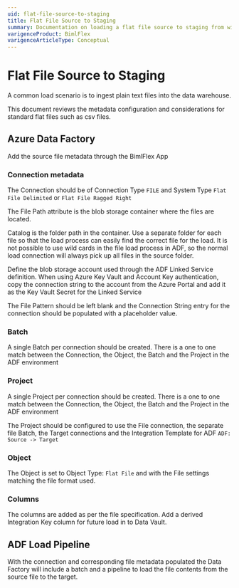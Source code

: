 ```yaml
---
uid: flat-file-source-to-staging
title: Flat File Source to Staging
summary: Documentation on loading a flat file source to staging from within BimlFlex
varigenceProduct: BimlFlex
varigenceArticleType: Conceptual
---
```

# Flat File Source to Staging

A common load scenario is to ingest plain text files into the data warehouse.

This document reviews the metadata configuration and considerations for standard flat files such as csv files. 

<!--
The different integration engines handle the file loads slightly differently so the document is separated into loading files through SQL Server Integration Services (SSIS) and Azure Data Factory (ADF)

## SQL Server Integration Services

TODO
-->

## Azure Data Factory

Add the source file metadata through the BimlFlex App

### Connection metadata

The Connection should be of Connection Type `FILE` and System Type `Flat File Delimited` or `Flat File Ragged Right`

The File Path attribute is the blob storage container where the files are located.

Catalog is the folder path in the container. Use a separate folder for each file so that the load process can easily find the correct file for the load. It is not possible to use wild cards in the file load process in ADF, so the normal load connection will always pick up all files in the source folder.

Define the blob storage account used through the ADF Linked Service definition. When using Azure Key Vault and Account Key authentication, copy the connection string to the account from the Azure Portal and add it as the Key Vault Secret for the Linked Service

The File Pattern should be left blank and the Connection String entry for the connection should be populated with a placeholder value.

### Batch

A single Batch per connection should be created. There is a one to one match between the Connection, the Object, the Batch and the Project in the ADF environment

### Project

A single Project per connection should be created. There is a one to one match between the Connection, the Object, the Batch and the Project in the ADF environment

The Project should be configured to use the File connection, the separate file Batch, the Target connections and the Integration Template for ADF `ADF: Source -> Target`

### Object

The Object is set to Object Type: `Flat File` and with the File settings matching the file format used.

### Columns

The columns are added as per the file specification. Add a derived Integration Key column for future load in to Data Vault.

## ADF Load Pipeline

With the connection and corresponding file metadata populated the Data Factory will include a batch and a pipeline to load the file contents from the source file to the target.
